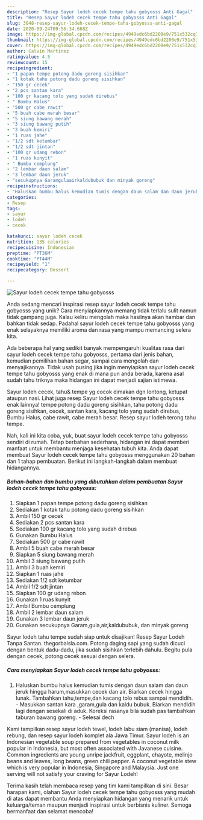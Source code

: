 ```yaml
---
description: "Resep Sayur lodeh cecek tempe tahu gobyosss Anti Gagal"
title: "Resep Sayur lodeh cecek tempe tahu gobyosss Anti Gagal"
slug: 3048-resep-sayur-lodeh-cecek-tempe-tahu-gobyosss-anti-gagal
date: 2020-09-24T09:56:34.668Z
image: https://img-global.cpcdn.com/recipes/4949edc6bd2200e9/751x532cq70/sayur-lodeh-cecek-tempe-tahu-gobyosss-foto-resep-utama.jpg
thumbnail: https://img-global.cpcdn.com/recipes/4949edc6bd2200e9/751x532cq70/sayur-lodeh-cecek-tempe-tahu-gobyosss-foto-resep-utama.jpg
cover: https://img-global.cpcdn.com/recipes/4949edc6bd2200e9/751x532cq70/sayur-lodeh-cecek-tempe-tahu-gobyosss-foto-resep-utama.jpg
author: Calvin Martinez
ratingvalue: 4.5
reviewcount: 15
recipeingredient:
- "1 papan tempe potong dadu goreng sisihkan"
- "1 kotak tahu potong dadu goreng sisihkan"
- "150 gr cecek"
- "2 pcs santan kara"
- "100 gr kacang tolo yang sudah direbus"
- " Bumbu Halus"
- "500 gr cabe rawit"
- "5 buah cabe merah besar"
- "5 siung bawang merah"
- "3 siung bawang putih"
- "3 buah kemiri"
- "1 ruas jahe"
- "1/2 sdt ketumbar"
- "1/2 sdt jintan"
- "100 gr udang rebon"
- "1 ruas kunyit"
- " Bumbu cemplung"
- "2 lembar daun salam"
- "3 lembar daun jeruk"
- "secukupnya Garamgulaairkaldububuk dan minyak goreng"
recipeinstructions:
- "Haluskan bumbu halus kemudian tumis dengan daun salam dan daun jeruk hingga harum,masukkan cecek dan air. Biarkan cecek hingga lunak. Tambahkan tahu,tempe,dan kacang tolo rebus sampai mendidih. Masukkan santan kara ,garam,gula dan kaldu bubuk. Biarkan mendidih lagi dengan sesekali di aduk. Koreksi rasanya bila sudah pas tambahkan taburan bawang goreng. Selesai dech"
categories:
- Resep
tags:
- sayur
- lodeh
- cecek

katakunci: sayur lodeh cecek 
nutrition: 135 calories
recipecuisine: Indonesian
preptime: "PT36M"
cooktime: "PT44M"
recipeyield: "1"
recipecategory: Dessert

---
```



![Sayur lodeh cecek tempe tahu gobyosss](https://img-global.cpcdn.com/recipes/4949edc6bd2200e9/751x532cq70/sayur-lodeh-cecek-tempe-tahu-gobyosss-foto-resep-utama.jpg)

Anda sedang mencari inspirasi resep sayur lodeh cecek tempe tahu gobyosss yang unik? Cara menyiapkannya memang tidak terlalu sulit namun tidak gampang juga. Kalau keliru mengolah maka hasilnya akan hambar dan bahkan tidak sedap. Padahal sayur lodeh cecek tempe tahu gobyosss yang enak selayaknya memiliki aroma dan rasa yang mampu memancing selera kita.

Ada beberapa hal yang sedikit banyak mempengaruhi kualitas rasa dari sayur lodeh cecek tempe tahu gobyosss, pertama dari jenis bahan, kemudian pemilihan bahan segar, sampai cara mengolah dan menyajikannya. Tidak usah pusing jika ingin menyiapkan sayur lodeh cecek tempe tahu gobyosss yang enak di mana pun anda berada, karena asal sudah tahu triknya maka hidangan ini dapat menjadi sajian istimewa.

Sayur lodeh cecek, tahu&amp; tempe yg cocok dimakan dgn lontong, ketupat ataupun nasi. Lihat juga resep Sayur lodeh cecek tempe tahu gobyosss enak lainnya! tempe potong dadu goreng sisihkan, tahu potong dadu goreng sisihkan, cecek, santan kara, kacang tolo yang sudah direbus, Bumbu Halus, cabe rawit, cabe merah besar. Resep sayur lodeh terong tahu tempe.


Nah, kali ini kita coba, yuk, buat sayur lodeh cecek tempe tahu gobyosss sendiri di rumah. Tetap berbahan sederhana, hidangan ini dapat memberi manfaat untuk membantu menjaga kesehatan tubuh kita. Anda dapat membuat Sayur lodeh cecek tempe tahu gobyosss menggunakan 20 bahan dan 1 tahap pembuatan. Berikut ini langkah-langkah dalam membuat hidangannya.

<!--inarticleads1-->

##### Bahan-bahan dan bumbu yang dibutuhkan dalam pembuatan Sayur lodeh cecek tempe tahu gobyosss:

1. Siapkan 1 papan tempe potong dadu goreng sisihkan
1. Sediakan 1 kotak tahu potong dadu goreng sisihkan
1. Ambil 150 gr cecek
1. Sediakan 2 pcs santan kara
1. Sediakan 100 gr kacang tolo yang sudah direbus
1. Gunakan  Bumbu Halus
1. Sediakan 500 gr cabe rawit
1. Ambil 5 buah cabe merah besar
1. Siapkan 5 siung bawang merah
1. Ambil 3 siung bawang putih
1. Ambil 3 buah kemiri
1. Siapkan 1 ruas jahe
1. Sediakan 1/2 sdt ketumbar
1. Ambil 1/2 sdt jintan
1. Siapkan 100 gr udang rebon
1. Gunakan 1 ruas kunyit
1. Ambil  Bumbu cemplung
1. Ambil 2 lembar daun salam
1. Gunakan 3 lembar daun jeruk
1. Gunakan secukupnya Garam,gula,air,kaldububuk, dan minyak goreng


Sayur lodeh tahu tempe sudah siap untuk disajikan! Resep Sayur Lodeh Tanpa Santan. thegorbalsla.com. Potong daging sapi yang sudah dicuci dengan bentuk dadu-dadu, jika sudah sisihkan terlebih dahulu. Begitu pula dengan cecek, potong cecek sesuai dengan selera. 

<!--inarticleads2-->

##### Cara menyiapkan Sayur lodeh cecek tempe tahu gobyosss:

1. Haluskan bumbu halus kemudian tumis dengan daun salam dan daun jeruk hingga harum,masukkan cecek dan air. Biarkan cecek hingga lunak. Tambahkan tahu,tempe,dan kacang tolo rebus sampai mendidih. - Masukkan santan kara ,garam,gula dan kaldu bubuk. Biarkan mendidih lagi dengan sesekali di aduk. Koreksi rasanya bila sudah pas tambahkan taburan bawang goreng. - Selesai dech


Kami tampilkan resep sayur lodeh tewel, lodeh labu siam (manisa), lodeh rebung, dan resep sayur lodeh komplet ala Jawa Timur. Sayur lodeh is an Indonesian vegetable soup prepared from vegetables in coconut milk popular in Indonesia, but most often associated with Javanese cuisine. Common ingredients are young unripe jackfruit, eggplant, chayote, melinjo beans and leaves, long beans, green chili pepper. A coconut vegetable stew which is very popular in Indonesia, Singapore and Malaysia. Just one serving will not satisfy your craving for Sayur Lodeh! 

Terima kasih telah membaca resep yang tim kami tampilkan di sini. Besar harapan kami, olahan Sayur lodeh cecek tempe tahu gobyosss yang mudah di atas dapat membantu Anda menyiapkan hidangan yang menarik untuk keluarga/teman maupun menjadi inspirasi untuk berbisnis kuliner. Semoga bermanfaat dan selamat mencoba!
